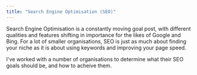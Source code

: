 ```yaml
---
title: "Search Engine Optimisation (SEO)"
---
```


Search Engine Optimisation is a constantly moving goal post, with different qualities and features shifting in importance for the likes of Google and Bing. For a lot of smaller organisations, SEO is just as much about finding your niche as it is about using keywords and improving your page speed.

I've worked with a number of organisations to determine what their SEO goals should be, and how to acheive them.